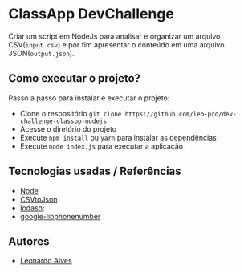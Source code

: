 # ClassApp DevChallenge

Criar um script em NodeJs para analisar e organizar um arquivo CSV(`input.csv`) e por fim apresentar o conteúdo em uma arquivo JSON(`output.json`). 

## Como executar o projeto?

Passo a passo para instalar e executar o projeto:
* Clone o respositório `git clone https://github.com/leo-pro/dev-challenge-classpp-nodejs`
* Acesse o diretório do projeto
* Execute `npm install` ou `yarn` para instalar as dependências
* Execute `node index.js` para executar a aplicação

## Tecnologias usadas / Referências

* [Node](https://nodejs.org/en/)
* [CSVtoJson](https://www.npmjs.com/package/csvtojson)
* [lodash](https://lodash.com/);
* [google-libphonenumber](https://www.npmjs.com/package/google-libphonenumber)

## Autores

* [Leonardo Alves](https://github.com/leo-pro)
